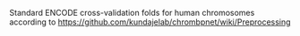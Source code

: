 Standard ENCODE cross-validation folds for human chromosomes according to https://github.com/kundajelab/chrombpnet/wiki/Preprocessing